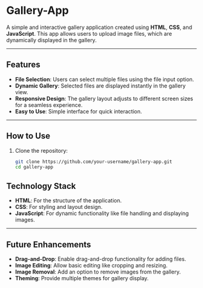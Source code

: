 # Gallery-App

A simple and interactive gallery application created using **HTML**, **CSS**, and **JavaScript**. This app allows users to upload image files, which are dynamically displayed in the gallery.

---

## Features

- **File Selection**: Users can select multiple files using the file input option.
- **Dynamic Gallery**: Selected files are displayed instantly in the gallery view.
- **Responsive Design**: The gallery layout adjusts to different screen sizes for a seamless experience.
- **Easy to Use**: Simple interface for quick interaction.

---

## How to Use

1. Clone the repository:
   ```bash
   git clone https://github.com/your-username/gallery-app.git
   cd gallery-app
## Technology Stack

- **HTML**: For the structure of the application.
- **CSS**: For styling and layout design.
- **JavaScript**: For dynamic functionality like file handling and displaying images.

---

## Future Enhancements

- **Drag-and-Drop**: Enable drag-and-drop functionality for adding files.
- **Image Editing**: Allow basic editing like cropping and resizing.
- **Image Removal**: Add an option to remove images from the gallery.
- **Theming**: Provide multiple themes for gallery display.

   
